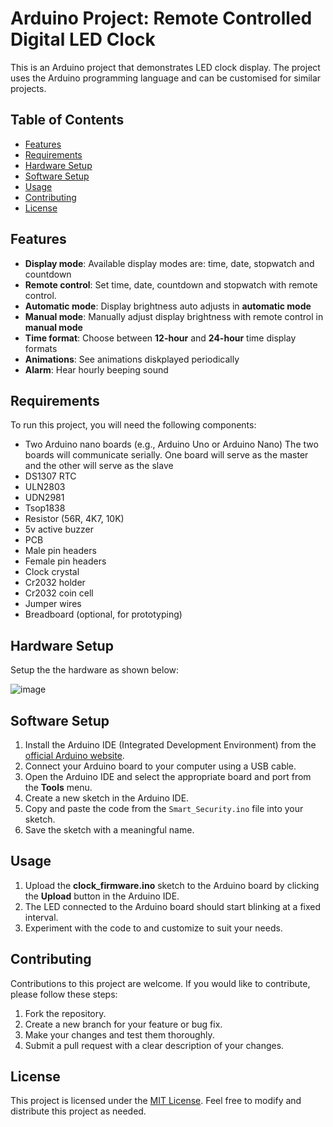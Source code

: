 # Arduino Project: Remote Controlled Digital LED Clock

This is an Arduino project that demonstrates LED clock display. The project uses the Arduino programming language and can be customised for similar projects.

## Table of Contents
- [Features](#features)
- [Requirements](#requirements)
- [Hardware Setup](#hardware-setup)
- [Software Setup](#software-setup)
- [Usage](#usage)
- [Contributing](#contributing)
- [License](#license)


## Features

-  **Display mode**: Available display modes are: time, date, stopwatch and countdown
-  **Remote control**: Set time, date, countdown and stopwatch with remote control.
-  **Automatic mode**: Display brightness auto adjusts in **automatic mode**
-  **Manual mode**: Manually adjust display brightness with remote control in **manual mode**
-  **Time format**: Choose between **12-hour** and **24-hour** time display formats
-  **Animations**: See animations diskplayed periodically
-  **Alarm**: Hear hourly beeping sound

## Requirements
To run this project, you will need the following components:
- Two  Arduino nano boards (e.g., Arduino Uno or Arduino Nano)
  The two boards will communicate serially. One board will serve as the master and the other will serve as the slave
- DS1307 RTC
- ULN2803
- UDN2981
- Tsop1838
- Resistor (56R, 4K7, 10K)
- 5v active buzzer
- PCB
- Male pin headers
- Female pin headers
- Clock crystal
- Cr2032 holder
- Cr2032 coin cell
- Jumper wires
- Breadboard (optional, for prototyping)

## Hardware Setup
Setup the the hardware as shown below:

![image](https://github.com/cgardesey/clock_firmware/assets/10109354/4f2db60a-e1a9-4372-a7e8-9ae1d2295ec9)



## Software Setup
1. Install the Arduino IDE (Integrated Development Environment) from the [official Arduino website](https://www.arduino.cc/en/software).
2. Connect your Arduino board to your computer using a USB cable.
3. Open the Arduino IDE and select the appropriate board and port from the **Tools** menu.
4. Create a new sketch in the Arduino IDE.
5. Copy and paste the code from the `Smart_Security.ino` file into your sketch.
6. Save the sketch with a meaningful name.

## Usage
1. Upload the **clock_firmware.ino** sketch to the Arduino board by clicking the **Upload** button in the Arduino IDE.
2. The LED connected to the Arduino board should start blinking at a fixed interval.
3. Experiment with the code to and customize to suit your needs.

## Contributing
Contributions to this project are welcome. If you would like to contribute, please follow these steps:
1. Fork the repository.
2. Create a new branch for your feature or bug fix.
3. Make your changes and test them thoroughly.
4. Submit a pull request with a clear description of your changes.

## License
This project is licensed under the [MIT License](https://opensource.org/licenses/MIT). Feel free to modify and distribute this project as needed.
